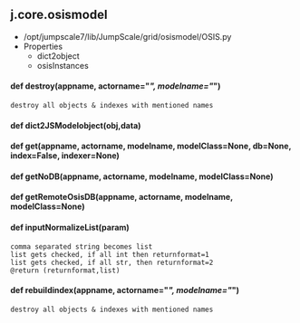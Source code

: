 ## j.core.osismodel

- /opt/jumpscale7/lib/JumpScale/grid/osismodel/OSIS.py
- Properties
    - dict2object
    - osisInstances

    

#### def destroy(appname, actorname="*", modelname="*") 

    destroy all objects & indexes with mentioned names

#### def dict2JSModelobject(obj,data) 

    

#### def get(appname, actorname, modelname, modelClass=None, db=None, index=False, indexer=None) 

    

#### def getNoDB(appname, actorname, modelname, modelClass=None) 

    

#### def getRemoteOsisDB(appname, actorname, modelname, modelClass=None) 

    

#### def inputNormalizeList(param) 

    comma separated string becomes list
    list gets checked, if all int then returnformat=1
    list gets checked, if all str, then returnformat=2
    @return (returnformat,list)

#### def rebuildindex(appname, actorname="*", modelname="*") 

    destroy all objects & indexes with mentioned names

